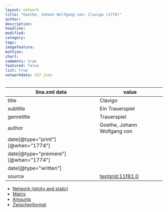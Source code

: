 ```yaml
---
layout: network
title: "Goethe, Johann Wolfgang von: Clavigo (1774)"
author:
description:
headline:
modified:
category:
tags:
imagefeature: 
mathjax: 
chart: 
comments: true
featured: false
list: true
networkdata: 157.json
---
```

lina.xml data  | value
------------- | -------------
title|Clavigo
subtitle|Ein Trauerspiel
genretitle|Trauerspiel
author|Goethe, Johann Wolfgang von
date[@type="print"][@when="1774"]|
date[@type="premiere"][@when="1774"]|
date[@type="written"]|
source|[textgrid:11f81.0](https://textgridlab.org/1.0/tgcrud-public/rest/textgrid:11f81.0/data)



* [Network (sticky and static)](/network157)
* [Matrix](/matrix157)
* [Amounts](/amount157)
* [Zwischenformat](/lina157 )
